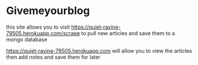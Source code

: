 # Givemeyourblog

this site allows you to visit https://quiet-ravine-79505.herokuapp.com/scrape to pull new articles and save them to a mongo database

https://quiet-ravine-79505.herokuapp.com
will allow you to view the articles then add notes and save them for later
